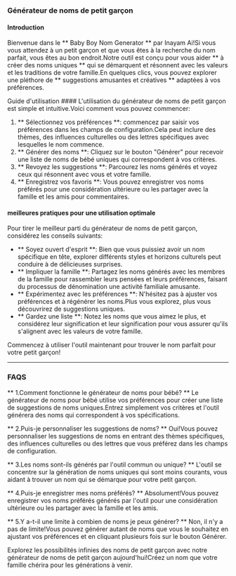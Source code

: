 ### Générateur de noms de petit garçon

#### Introduction
Bienvenue dans le ** Baby Boy Nom Generator ** par Inayam Ai!Si vous vous attendez à un petit garçon et que vous êtes à la recherche du nom parfait, vous êtes au bon endroit.Notre outil est conçu pour vous aider ** à créer des noms uniques ** qui se démarquent et résonnent avec les valeurs et les traditions de votre famille.En quelques clics, vous pouvez explorer une pléthore de ** suggestions amusantes et créatives ** adaptées à vos préférences.

Guide d'utilisation ####
L'utilisation du générateur de noms de petit garçon est simple et intuitive.Voici comment vous pouvez commencer:

1. ** Sélectionnez vos préférences **: commencez par saisir vos préférences dans les champs de configuration.Cela peut inclure des thèmes, des influences culturelles ou des lettres spécifiques avec lesquelles le nom commence.
2. ** Générer des noms **: Cliquez sur le bouton "Générer" pour recevoir une liste de noms de bébé uniques qui correspondent à vos critères.
3. ** Revoyez les suggestions **: Parcourez les noms générés et voyez ceux qui résonnent avec vous et votre famille.
4. ** Enregistrez vos favoris **: Vous pouvez enregistrer vos noms préférés pour une considération ultérieure ou les partager avec la famille et les amis pour commentaires.

#### meilleures pratiques pour une utilisation optimale
Pour tirer le meilleur parti du générateur de noms de petit garçon, considérez les conseils suivants:

- ** Soyez ouvert d'esprit **: Bien que vous puissiez avoir un nom spécifique en tête, explorer différents styles et horizons culturels peut conduire à de délicieuses surprises.
- ** Impliquer la famille **: Partagez les noms générés avec les membres de la famille pour rassembler leurs pensées et leurs préférences, faisant du processus de dénomination une activité familiale amusante.
- ** Expérimentez avec les préférences **: N'hésitez pas à ajuster vos préférences et à régénérer les noms.Plus vous explorez, plus vous découvrirez de suggestions uniques.
- ** Gardez une liste **: Notez les noms que vous aimez le plus, et considérez leur signification et leur signification pour vous assurer qu'ils s'alignent avec les valeurs de votre famille.

Commencez à utiliser l'outil maintenant pour trouver le nom parfait pour votre petit garçon!

---

### FAQS

** 1.Comment fonctionne le générateur de noms pour bébé? **
Le générateur de noms pour bébé utilise vos préférences pour créer une liste de suggestions de noms uniques.Entrez simplement vos critères et l'outil générera des noms qui correspondent à vos spécifications.

** 2.Puis-je personnaliser les suggestions de noms? **
Oui!Vous pouvez personnaliser les suggestions de noms en entrant des thèmes spécifiques, des influences culturelles ou des lettres que vous préférez dans les champs de configuration.

** 3.Les noms sont-ils générés par l'outil commun ou unique? **
L'outil se concentre sur la génération de noms uniques qui sont moins courants, vous aidant à trouver un nom qui se démarque pour votre petit garçon.

** 4.Puis-je enregistrer mes noms préférés? **
Absolument!Vous pouvez enregistrer vos noms préférés générés par l'outil pour une considération ultérieure ou les partager avec la famille et les amis.

** 5.Y a-t-il une limite à combien de noms je peux générer? **
Non, il n'y a pas de limite!Vous pouvez générer autant de noms que vous le souhaitez en ajustant vos préférences et en cliquant plusieurs fois sur le bouton Générer.

Explorez les possibilités infinies des noms de petit garçon avec notre générateur de noms de petit garçon aujourd'hui!Créez un nom que votre famille chérira pour les générations à venir.